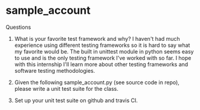 # sample_account
Questions
1. What is your favorite test framework and why?
   I haven't had much experience using different testing frameworks so it is hard to say what my favorite would be. The built in unittest module in python seems easy to use and is the only testing framework I've worked with so far. I hope with this internship I'll learn more about other testing frameworks and software testing methodologies.

2. Given the following sample_account.py (see source code in repo), please write a unit test suite for the class.

3. Set up your unit test suite on github and travis CI.
